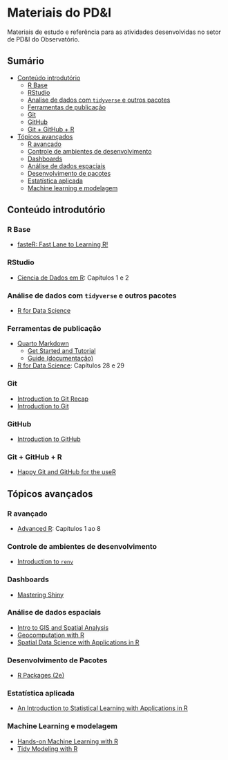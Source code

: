 # Materiais do PD&I

Materiais de estudo e referência para as atividades desenvolvidas no setor de PD&I do Observatório.

**Sumário**
---
- [Conteúdo introdutório](#intro)
  - [R Base](#rbase)
  - [RStudio](#rstudio)
  - [Analise de dados com `tidyverse` e outros pacotes](#r4ds)
  - [Ferramentas de publicação](#publicacao)
  - [Git](#git)
  - [GitHub](#github)
  - [Git + GitHub + R](#gitr)
- [Tópicos avançados](#adv)
  - [R avançado](#advr)
  - [Controle de ambientes de desenvolvimento](#renv)
  - [Dashboards](#dashboards)
  - [Análise de dados espaciais](#spatial)
  - [Desenvolvimento de pacotes](#package)
  - [Estatística aplicada](#stat)
  - [Machine learning e modelagem](#ml)

## <a name="intro"> </a> Conteúdo introdutório

### <a name="rbase"> </a> R Base
- [fasteR: Fast Lane to Learning R!](https://github.com/matloff/fasteR)

### <a name="rstudio"> </a> RStudio
- [Ciencia de Dados em R](https://livro.curso-r.com/index.html): Capítulos 1 e 2

### <a name="r4ds"> </a> Análise de dados com `tidyverse` e outros pacotes
- [R for Data Science](https://r4ds.hadley.nz)

### <a name="publicacao"> </a> Ferramentas de publicação
- [Quarto Markdown](quarto.org)
    - [Get Started and Tutorial](https://quarto.org/docs/get-started/)
    - [Guide (documentação)](https://quarto.org/docs/guide/)
- [R for Data Science](https://r4ds.hadley.nz): Capítulos 28 e 29

### <a name="git"> </a> Git
- [Introduction to Git Recap](https://youtu.be/9uGS1ak_FGg)
- [Introduction to Git](https://learn.microsoft.com/en-us/training/paths/intro-to-vc-git/)

### <a name="github"> </a> GitHub
- [Introduction to GitHub](https://learn.microsoft.com/en-us/training/modules/introduction-to-github/)

### <a name="gitr"> </a> Git + GitHub + R
- [Happy Git and GitHub for the useR](https://happygitwithr.com)

## <a name="adv"> </a> Tópicos avançados

### <a name="advr"> </a> R avançado
- [Advanced R](https://adv-r.hadley.nz/index.html): Capítulos 1 ao 8

### <a name="renv"> </a> Controle de ambientes de desenvolvimento
- [Introduction to `renv`](https://rstudio.github.io/renv/articles/renv.html)

### <a name="dashboards"> Dashboards
- [Mastering Shiny](https://mastering-shiny.org/index.html)

### <a name="spatial"> Análise de dados espaciais

- [Intro to GIS and Spatial Analysis](https://mgimond.github.io/Spatial/index.html)
- [Geocomputation with R](https://r.geocompx.org)
- [Spatial Data Science with Applications in R](https://r-spatial.org/book/)

### <a name="package"> Desenvolvimento de Pacotes
- [R Packages (2e)](https://r-pkgs.org)

### <a name="stat"> Estatística aplicada
- [An Introduction to Statistical Learning with Applications in R](https://www.statlearning.com)

### <a name="ml"> Machine Learning e modelagem
- [Hands-on Machine Learning with R](https://bradleyboehmke.github.io/HOML/)
- [Tidy Modeling with R](https://www.tmwr.org)


